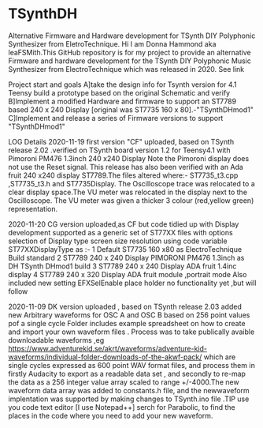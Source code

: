 # TSynthDH
Alternative Firmware and Hardware development for TSynth DIY Polyphonic Synthesizer from EletroTechnique.
Hi I am Donna Hammond aka leaFSMith.This GitHub repository is for my project to provide an alternative Firmware and hardware 
development for the TSynth DIY Polyphonic Music Synthesizer from ElectroTechnique which was released in 2020.
See link

Project start and goals
A]take the design info for Tsynth version for 4.1 Teensy build a prototype based on the original Schematic and verify
B]Implement a modified  Hardware and firmware to support an ST7789 based 240 x 240 Display [original was ST7735 160 x 80].-"TSynthDHmod1"
C]Implement and release a series of Firmware versions to support "TSynthDHmod1"

LOG Details
2020-11-19 first version "CF" uploaded, based on TSynth release 2.02 .verified on TSynth board version 1.2 for Teensy4.1 with Pimoroni PM476 1.3inch 240 x240 Display 
Note the Pimoroni display does not use the Reset signal. This release has also been verified with an Ada fruit 240 x240 display ST7789.The files altered where:-
ST7735_t3.cpp ,ST7735_t3.h and ST7735Display. The Oscilloscope trace was relocated to a clear display space.The VU meter was relocated in the display next to the Oscilloscope. The VU meter was given a thicker 3 colour (red,yellow green) representation.

2020-11-20 CG version uploaded,as CF but code tidied up with Display development supported as a generic set of ST77XX files with options selection of Display type screen size resolution using code variable
 ST77XXDisplayType as :-
1  Default ST7735 160 x80 as ElectroTechnique Build standard 
2  ST7789 240 x 240 Display PIMORONI PM476 1.3inch as DH TSynth DHmod1 build
3  ST7789 240 x 240 Display ADA fruit 1.4inc display 
4  ST7789 240 x 320 Display ADA fruit module  ,portrait mode
Also included new setting EFXSelEnable place holder no functionality yet ,but will follow

2020-11-09  DK version uploaded , based on TSynth release 2.03 added new Arbitrary waveforms for OSC A and OSC B based on 256 point values pof a single cycle
Folder includes example spreadsheet on how to create and import your own waveform files . Process was to take publically avaible downloadable  waveforms ,eg 
https://www.adventurekid.se/akrt/waveforms/adventure-kid-waveforms/individual-folder-downloads-of-the-akwf-pack/
which are single cycles expressed as 600 point WAV format files, and process them in firstly Audacity to export as a readable data set , and secondly to re-map the data as a 256 integer value array scaled to range +/-4000.The new waveform data array was added to constants.h file, and the newwaveform implentation was supported by making changes to TSynth.ino file .TIP use you code text editor [I use Notepad++] serch for Parabolic, to find the places in the code where you need to add your new waveform.
